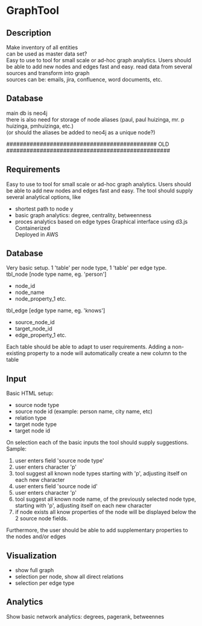 # GraphTool

## Description
Make inventory of all entities  
can be used as master data set?  
Easy to use to tool for small scale or ad-hoc graph analytics. Users should be able to add new nodes and edges fast and easy.
read data from several sources and transform into graph  
sources can be: emails, jira, confluence, word documents, etc.

## Database
main db is neo4j  
there is also need for storage of node aliases (paul, paul huizinga, mr. p huizinga, pmhuizinga, etc.)  
(or should the aliases be added to neo4j as a unique node?)

############################################# OLD #################################################
## Requirements
Easy to use to tool for small scale or ad-hoc graph analytics. Users should be able to add new nodes and edges fast and easy.
The tool should supply several analytical options, like
- shortest path to node y
- basic graph analytics: degree, centrality, betweenness
- proces analytics based on edge types
Graphical interface using d3.js  
Containerized  
Deployed in AWS  


## Database
Very basic setup. 1 'table' per node type, 1 'table' per edge type.  
tbl_node [node type name, eg. 'person']  
- node_id
- node_name
- node_property_1 etc.

tbl_edge [edge type name, eg. 'knows']    
- source_node_id  
- target_node_id  
- edge_property_1 etc.

Each table should be able to adapt to user requirements. Adding a non-existing property to a node will automatically create a new column to the table

## Input
Basic HTML setup: 
  - source node type
  - source node id (example: person name, city name, etc)
  - relation type
  - target node type
  - target node id

On selection each of the basic inputs the tool should supply suggestions.
Sample:
1. user enters field 'source node type'
2. user enters character 'p'
3. tool suggest all known node types starting with 'p', adjusting itself on each new character
4. user enters field 'source node id'
5. user enters character 'p'
6. tool suggest all known node name, of the previously selected node type, starting with 'p', adjusting itself on each new character
7. if node exists all know properties of the node will be displayed below the 2 source node fields.

Furthermore, the user should be able to add supplementary properties to the nodes and/or edges

## Visualization
- show full graph
- selection per node, show all direct relations
- selection per edge type

## Analytics
Show basic network analytics: degrees, pagerank, betweennes



